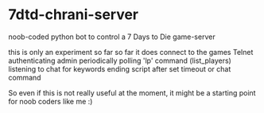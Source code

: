 # 7dtd-chrani-server

noob-coded python bot to control a 7 Days to Die game-server

this is only an experiment so far
so far it does
    connect to the games Telnet
    authenticating admin
    periodically polling 'lp' command (list_players)
    listening to chat for keywords
    ending script after set timeout or chat command

So even if this is not really useful at the moment, it might be a starting
point for noob coders like me :)
